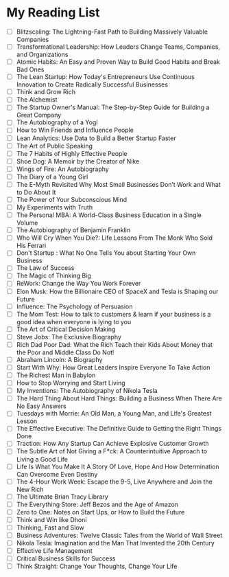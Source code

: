 # My Reading List

- [ ] Blitzscaling: The Lightning-Fast Path to Building Massively Valuable Companies
- [ ] Transformational Leadership: How Leaders Change Teams, Companies, and Organizations
- [ ] Atomic Habits: An Easy and Proven Way to Build Good Habits and Break Bad Ones
- [ ] The Lean Startup: How Today's Entrepreneurs Use Continuous Innovation to Create Radically Successful Businesses
- [ ] Think and Grow Rich
- [ ] The Alchemist
- [ ] The Startup Owner's Manual: The Step-by-Step Guide for Building a Great Company
- [ ] The Autobiography of a Yogi
- [ ] How to Win Friends and Influence People
- [ ] Lean Analytics: Use Data to Build a Better Startup Faster
- [ ] The Art of Public Speaking
- [ ] The 7 Habits of Highly Effective People
- [ ] Shoe Dog: A Memoir by the Creator of Nike
- [ ] Wings of Fire: An Autobiography
- [ ] The Diary of a Young Girl
- [ ] The E-Myth Revisited Why Most Small Businesses Don’t Work and What to Do About It
- [ ] The Power of Your Subconscious Mind
- [ ] My Experiments with Truth
- [ ] The Personal MBA: A World-Class Business Education in a Single Volume
- [ ] The Autobiography of Benjamin Franklin 
- [ ] Who Will Cry When You Die?: Life Lessons From The Monk Who Sold His Ferrari
- [ ] Don't Startup : What No One Tells You about Starting Your Own Business
- [ ] The Law of Success
- [ ] The Magic of Thinking Big
- [ ] ReWork: Change the Way You Work Forever
- [ ] Elon Musk: How the Billionaire CEO of SpaceX and Tesla is Shaping our Future
- [ ] Influence: The Psychology of Persuasion
- [ ] The Mom Test: How to talk to customers & learn if your business is a good idea when everyone is lying to you
- [ ] The Art of Critical Decision Making
- [ ] Steve Jobs: The Exclusive Biography
- [ ] Rich Dad Poor Dad: What the Rich Teach their Kids About Money that the Poor and Middle Class Do Not!
- [ ] Abraham Lincoln: A Biography
- [ ] Start With Why: How Great Leaders Inspire Everyone To Take Action
- [ ] The Richest Man in Babylon
- [ ] How to Stop Worrying and Start Living
- [ ] My Inventions: The Autobiography of Nikola Tesla
- [ ] The Hard Thing About Hard Things: Building a Business When There Are No Easy Answers
- [ ] Tuesdays with Morrie: An Old Man, a Young Man, and Life's Greatest Lesson
- [ ] The Effective Executive: The Definitive Guide to Getting the Right Things Done
- [ ] Traction: How Any Startup Can Achieve Explosive Customer Growth
- [ ] The Subtle Art of Not Giving a F*ck: A Counterintuitive Approach to Living a Good Life
- [ ] Life Is What You Make It A Story Of Love, Hope And How Determination Can Overcome Even Destiny
- [ ] The 4-Hour Work Week: Escape the 9-5, Live Anywhere and Join the New Rich
- [ ] The Ultimate Brian Tracy Library
- [ ] The Everything Store: Jeff Bezos and the Age of Amazon
- [ ] Zero to One: Notes on Start Ups, or How to Build the Future
- [ ] Think and Win like Dhoni
- [ ] Thinking, Fast and Slow
- [ ] Business Adventures: Twelve Classic Tales from the World of Wall Street
- [ ] Nikola Tesla: Imagination and the Man That Invented the 20th Century
- [ ] Effective Life Management
- [ ] Critical Business Skills for Success
- [ ] Think Straight: Change Your Thoughts, Change Your Life
